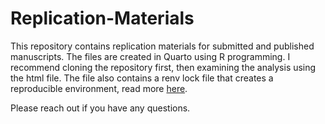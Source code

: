 # Replication-Materials


This repository contains replication materials for submitted and published manuscripts. The files are created in Quarto using R programming. I recommend cloning the repository first, then examining the analysis using the html file. The file also contains a renv lock file that creates a reproducible environment, read more [here](https://rstudio.github.io/renv/articles/renv.html). 

Please reach out if you have any questions. 
